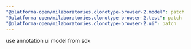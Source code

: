 ```yaml
---
"@platforma-open/milaboratories.clonotype-browser-2.model": patch
"@platforma-open/milaboratories.clonotype-browser-2.test": patch
"@platforma-open/milaboratories.clonotype-browser-2.ui": patch
---
```


use annotation ui model from sdk
